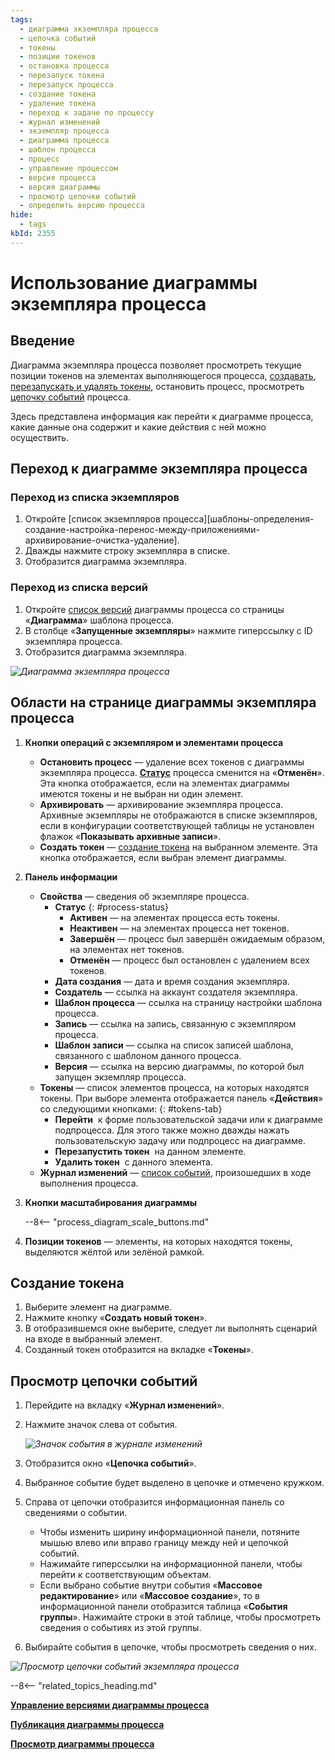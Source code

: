 ```yaml
---
tags:
  - диаграмма экземпляра процесса
  - цепочка событий
  - токены
  - позиции токенов
  - остановка процесса
  - перезапуск токена
  - перезапуск процесса
  - создание токена
  - удаление токена
  - переход к задаче по процессу
  - журнал изменений
  - экземпляр процесса
  - диаграмма процесса
  - шаблон процесса
  - процесс
  - управление процессом
  - версия процесса
  - версия диаграммы
  - просмотр цепочки событий
  - определить версию процесса
hide:
  - tags
kbId: 2355
---
```


# Использование диаграммы экземпляра процесса

## Введение

Диаграмма экземпляра процесса позволяет просмотреть текущие позиции токенов на элементах выполняющегося процесса, [создавать](#создание-токена), [перезапускать и удалять токены](#tokens-tab), остановить процесс, просмотреть [цепочку событий](#просмотр-цепочки-событий) процесса.

Здесь представлена информация как перейти к диаграмме процесса, какие данные она содержит и какие действия с ней можно осуществить.

## Переход к диаграмме экземпляра процесса

### Переход из списка экземпляров

1. Откройте [список экземпляров процесса][шаблоны-определения-создание-настройка-перенос-между-приложениями-архивирование-очистка-удаление].
2. Дважды нажмите строку экземпляра в списке.
3. Отобразится диаграмма экземпляра.

### Переход из списка версий

1. Откройте [список версий](process_diagram_version_control.md#process-diagram-version-list) диаграммы процесса со страницы «**Диаграмма**» шаблона процесса.
2. В столбце «**Запущенные экземпляры**» нажмите гиперссылку с ID экземпляра процесса.
3. Отобразится диаграмма экземпляра.

_![Диаграмма экземпляра процесса](process_diagram_view_instance.png)_

## Области на странице диаграммы экземпляра процесса

1. **Кнопки операций с экземпляром и элементами процесса**

    - **Остановить процесс** — удаление всех токенов с диаграммы экземпляра процесса. **[Статус](#process-status)** процесса сменится на «**Отменён**». Эта кнопка отображается, если на элементах диаграммы имеются токены и не выбран ни один элемент.
    - **Архивировать** — архивирование экземпляра процесса. Архивные экземпляры не отображаются в списке экземпляров, если в конфигурации соответствующей таблицы не установлен флажок «**Показывать архивные записи**».
    - **Создать токен** — [создание токена](#создание-токена) на выбранном элементе. Эта кнопка отображается, если выбран элемент диаграммы.
2. **Панель информации**

    - **Свойства** — сведения об экземпляре процесса.
        - **Статус**
        {: #process-status}
            - **Активен** — на элементах процесса есть токены.
            - **Неактивен** — на элементах процесса нет токенов.
            - **Завершён** — процесс был завершён ожидаемым образом, на элементах нет токенов.
            - **Отменён** — процесс был остановлен с удалением всех токенов.
        - **Дата создания** — дата и время создания экземпляра.
        - **Создатель** — ссылка на аккаунт создателя экземпляра.
        - **Шаблон процесса** — ссылка на страницу настройки шаблона процесса.
        - **Запись** — ссылка на запись, связанную с экземпляром процесса.
        - **Шаблон записи** — ссылка на список записей шаблона, связанного с шаблоном данного процесса.
        - **Версия** — ссылка на версию диаграммы, по которой был запущен экземпляр процесса.
    - **Токены** — список элементов процесса, на которых находятся токены. При выборе элемента отображается панель «**Действия**» со следующими кнопками:
    {: #tokens-tab}
        - **Перейти** <i class="fa-light  fa-external-link-square"></i> к форме пользовательской задачи или к диаграмме подпроцесса. Для этого также можно дважды нажать пользовательскую задачу или подпроцесс на диаграмме.
        - **Перезапустить токен** <i class="fa-light  fa-redo"></i> на данном элементе.
        - **Удалить токен** <i class="fa-light  fa-trash"></i> с данного элемента.
    - **Журнал изменений** — [список событий](#просмотр-цепочки-событий), произошедших в ходе выполнения процесса.
3. **Кнопки масштабирования диаграммы**

      --8<-- "process_diagram_scale_buttons.md"

4. **Позиции токенов** — элементы, на которых находятся токены, выделяются жёлтой или зелёной рамкой.

## Создание токена

1. Выберите элемент на диаграмме.
2. Нажмите кнопку «**Создать новый токен**».
3. В отобразившемся окне выберите, следует ли выполнять сценарий на входе в выбранный элемент.
4. Созданный токен отобразится на вкладке «**Токены**».

## Просмотр цепочки событий

1. Перейдите на вкладку «**Журнал изменений**».
2. Нажмите значок слева от события.

    _![Значок события в журнале изменений](process_diagram_view_instance_event_icon.png)_

3. Отобразится окно «**Цепочка событий**».
4. Выбранное событие будет выделено в цепочке и отмечено кружком.
5. Справа от цепочки отобразится информационная панель со сведениями о событии.
    - Чтобы изменить ширину информационной панели, потяните мышью влево или вправо границу между ней и цепочкой событий.
    - Нажимайте гиперссылки на информационной панели, чтобы перейти к соответствующим объектам.
    - Если выбрано событие внутри события «**Массовое редактирование**» или «**Массовое создание**», то в информационной панели отобразится таблица «**События группы**». Нажимайте строки в этой таблице, чтобы просмотреть сведения о событиях из этой группы.
6. Выбирайте события в цепочке, чтобы просмотреть сведения о них.

_![Просмотр цепочки событий экземпляра процесса](process_diagram_view_events_chain.png)_

--8<-- "related_topics_heading.md"

**[Управление версиями диаграммы процесса](process_diagram_version_control.md)**

**[Публикация диаграммы процесса](process_diagram_publish.md)**

**[Просмотр диаграммы процесса](process_diagram_view.md)**
